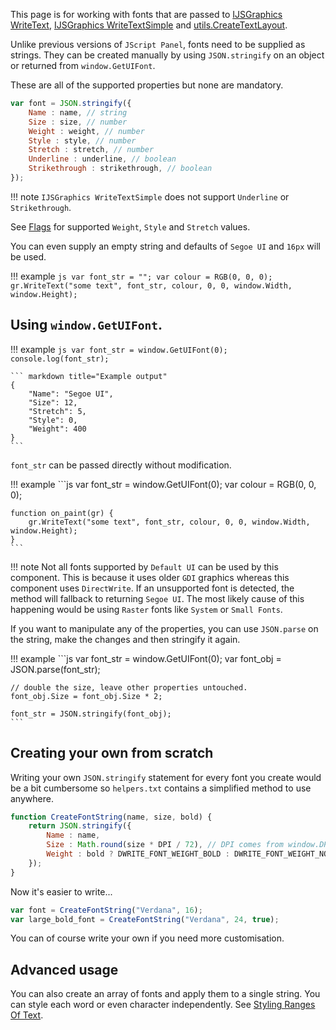 This page is for working with fonts that are passed to
[IJSGraphics WriteText](../docs/interfaces/IJSGraphics.md#writetexttext-font-colour-x-y-w-h-text_alignment-paragraph_alignment-word_wrapping-trimming_granularity),
[IJSGraphics WriteTextSimple](../docs/interfaces/IJSGraphics.md#writetextsimpletext-font-colour-x-y-w-h-text_alignment-paragraph_alignment-word_wrapping-trimming_granularity) and
[utils.CreateTextLayout](../docs/namespaces/utils.md#utilscreatetextlayouttext-font_name-font_size-font_weight-font_style-font_stretch-text_alignment-paragraph_alignment-word_wrapping-trimming_granularity).

Unlike previous versions of `JScript Panel`, fonts need to be supplied as strings. They can be created manually by
using `JSON.stringify` on an object or returned from `window.GetUIFont`.

These are all of the supported properties but none are mandatory.

```js
var font = JSON.stringify({
	Name : name, // string
	Size : size, // number
	Weight : weight, // number
	Style : style, // number
	Stretch : stretch, // number
	Underline : underline, // boolean
	Strikethrough : strikethrough, // boolean
});
```

!!! note
	`IJSGraphics WriteTextSimple` does not support `Underline` or `Strikethrough`.

See [Flags](../docs/flags.md) for supported `Weight`, `Style` and `Stretch` values.

You can even supply an empty string and defaults
of `Segoe UI` and `16px` will be used.

!!! example
	```js
	var font_str = "";
	var colour = RGB(0, 0, 0);
	gr.WriteText("some text", font_str, colour, 0, 0, window.Width, window.Height);
	```

## Using `window.GetUIFont`.

!!! example
	```js
	var font_str = window.GetUIFont(0);
	console.log(font_str);
	```

	``` markdown title="Example output"
	{
		"Name": "Segoe UI",
		"Size": 12,
		"Stretch": 5,
		"Style": 0,
		"Weight": 400
	}
	```

`font_str` can be passed directly without modification.

!!! example
	```js
	var font_str = window.GetUIFont(0);
	var colour = RGB(0, 0, 0);

	function on_paint(gr) {
		gr.WriteText("some text", font_str, colour, 0, 0, window.Width, window.Height);
	}
	```


!!! note
	Not all fonts supported by `Default UI` can be used by this component. This
	is because it uses older `GDI` graphics whereas this component uses `DirectWrite`. If
	an unsupported font is detected, the method will fallback to returning `Segoe UI`. The most
	likely cause of this happening would be using `Raster` fonts like `System` or `Small Fonts`.

If you want to manipulate any of the properties, you can use `JSON.parse` on the string, make the changes
and then stringify it again.

!!! example
	```js
	var font_str = window.GetUIFont(0);
	var font_obj = JSON.parse(font_str);

	// double the size, leave other properties untouched.
	font_obj.Size = font_obj.Size * 2;

	font_str = JSON.stringify(font_obj);
	```

## Creating your own from scratch

Writing your own `JSON.stringify` statement for every font you create would be a bit cumbersome
so `helpers.txt` contains a simplified method to use anywhere.

```js
function CreateFontString(name, size, bold) {
	return JSON.stringify({
		Name : name,
		Size : Math.round(size * DPI / 72), // DPI comes from window.DPI
		Weight : bold ? DWRITE_FONT_WEIGHT_BOLD : DWRITE_FONT_WEIGHT_NORMAL
	});
}
```

Now it's easier to write...

```js
var font = CreateFontString("Verdana", 16);
var large_bold_font = CreateFontString("Verdana", 24, true);
```

You can of course write your own if you need more customisation.

## Advanced usage

You can also create an array of fonts and apply them to a single string. You can style each word or even character
independently. See [Styling Ranges Of Text](styling-ranges-text.md).
